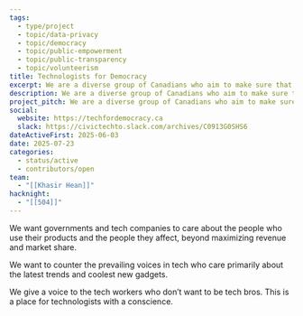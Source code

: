 ```yaml
---
tags:
  - type/project
  - topic/data-privacy
  - topic/democracy
  - topic/public-empowerment
  - topic/public-transparency
  - topic/volunteerism
title: Technologists for Democracy
excerpt: We are a diverse group of Canadians who aim to make sure that government agencies and tech companies are held accountable to the public.
description: We are a diverse group of Canadians who aim to make sure that government agencies and tech companies are held accountable to the public.
project_pitch: We are a diverse group of Canadians who aim to make sure that government agencies and tech companies are held accountable to the public.
social:
  website: https://techfordemocracy.ca
  slack: https://civictechto.slack.com/archives/C0913G0SHS6
dateActiveFirst: 2025-06-03
date: 2025-07-23
categories:
  - status/active
  - contributors/open
team:
  - "[[Khasir Hean]]"
hacknight:
  - "[[504]]"
---
```

We want governments and tech companies to care about the people who use their products and the people they affect, beyond maximizing revenue and market share.

We want to counter the prevailing voices in tech who care primarily about the latest trends and coolest new gadgets.

We give a voice to the tech workers who don’t want to be tech bros. This is a place for technologists with a conscience.
